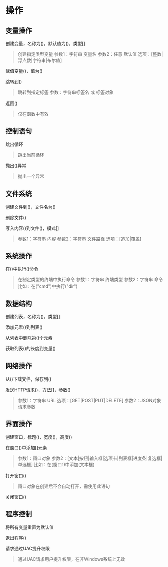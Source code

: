 # 操作

## 变量操作

创建变量，名称为()，默认值为()，类型[]
> 创建指定类型变量
> 参数1：字符串 变量名
> 参数2：任意 默认值
> 选项：[整数|浮点数|字符串|布尔值]

赋值变量()，值为()

跳转到()
> 跳转到指定标签
> 参数：字符串标签名 或 标签对象

返回()
> 仅在函数中有效

## 控制语句

跳出循环
> 跳出当前循环

抛出()异常
> 抛出一个异常

## 文件系统

创建文件到()，文件名为()

删除文件()

写入内容()到文件()，模式[]
> 参数1：字符串 内容
> 参数2：字符串 文件路径
> 选项：[追加|覆盖]

## 系统操作

在()中执行()命令
> 在制定类型的终端中执行命令
> 参数1：字符串 终端类型
> 参数2：字符串 命令
> 比如：在("cmd")中执行("dir")

## 数据结构

创建列表，名称为()，类型[]

添加元素()到列表()

从列表中删除第()个元素

获取列表()的长度到变量()

## 网络操作

从()下载文件，保存到()

发送HTTP请求()，方法[]，参数()
> 参数1：字符串 URL
> 选项：[GET|POST|PUT|DELETE]
> 参数2：JSON对象 请求参数

## 界面操作

创建窗口，标题()，宽度()，高度()

在窗口()中添加[]元素
> 参数1：窗口对象
> 参数2：[文本|按钮|输入框|选项卡|列表框|进度条|复选框|单选框]
> 比如：在(窗口1)中添加(文本框)

打开窗口()
> 窗口对象在创建后不会自动打开，需使用此语句

关闭窗口()

## 程序控制

将所有变量重置为默认值

退出程序()

请求通过UAC提升权限
> 通过UAC请求用户提升权限，在非Windows系统上无效